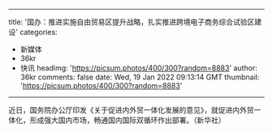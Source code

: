 
---
title: '国办：推进实施自由贸易区提升战略，扎实推进跨境电子商务综合试验区建设'
categories: 
 - 新媒体
 - 36kr
 - 快讯
headimg: 'https://picsum.photos/400/300?random=8883'
author: 36kr
comments: false
date: Wed, 19 Jan 2022 09:13:14 GMT
thumbnail: 'https://picsum.photos/400/300?random=8883'
---

<div>   
近日，国务院办公厅印发《关于促进内外贸一体化发展的意见》，就促进内外贸一体化，形成强大国内市场，畅通国内国际双循环作出部署。（新华社）  
</div>
            